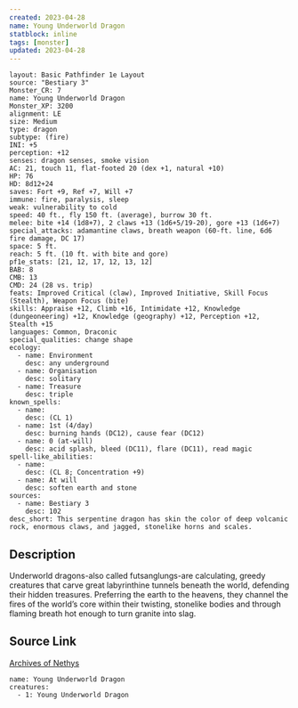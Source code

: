 ```yaml
---
created: 2023-04-28
name: Young Underworld Dragon
statblock: inline
tags: [monster]
updated: 2023-04-28
---
```

```statblock
layout: Basic Pathfinder 1e Layout
source: "Bestiary 3"
Monster_CR: 7
name: Young Underworld Dragon
Monster_XP: 3200
alignment: LE
size: Medium
type: dragon
subtype: (fire)
INI: +5
perception: +12
senses: dragon senses, smoke vision
AC: 21, touch 11, flat-footed 20 (dex +1, natural +10)
HP: 76
HD: 8d12+24
saves: Fort +9, Ref +7, Will +7
immune: fire, paralysis, sleep
weak: vulnerability to cold
speed: 40 ft., fly 150 ft. (average), burrow 30 ft.
melee: bite +14 (1d8+7), 2 claws +13 (1d6+5/19-20), gore +13 (1d6+7)
special_attacks: adamantine claws, breath weapon (60-ft. line, 6d6 fire damage, DC 17)
space: 5 ft.
reach: 5 ft. (10 ft. with bite and gore)
pf1e_stats: [21, 12, 17, 12, 13, 12]
BAB: 8
CMB: 13
CMD: 24 (28 vs. trip)
feats: Improved Critical (claw), Improved Initiative, Skill Focus (Stealth), Weapon Focus (bite)
skills: Appraise +12, Climb +16, Intimidate +12, Knowledge (dungeoneering) +12, Knowledge (geography) +12, Perception +12, Stealth +15
languages: Common, Draconic
special_qualities: change shape
ecology:
  - name: Environment
    desc: any underground
  - name: Organisation
    desc: solitary
  - name: Treasure
    desc: triple
known_spells:
  - name:
    desc: (CL 1)
  - name: 1st (4/day)
    desc: burning hands (DC12), cause fear (DC12)
  - name: 0 (at-will)
    desc: acid splash, bleed (DC11), flare (DC11), read magic
spell-like_abilities:
  - name:
    desc: (CL 8; Concentration +9)
  - name: At will
    desc: soften earth and stone
sources:
  - name: Bestiary 3
    desc: 102
desc_short: This serpentine dragon has skin the color of deep volcanic rock, enormous claws, and jagged, stonelike horns and scales.
```
## Description
Underworld dragons-also called futsanglungs-are calculating, greedy creatures that carve great labyrinthine tunnels beneath the world, defending their hidden treasures. Preferring the earth to the heavens, they channel the fires of the world’s core within their twisting, stonelike bodies and through flaming breath hot enough to turn granite into slag.
## Source Link
[Archives of Nethys](https://aonprd.com/MonsterDisplay.aspx?ItemName=Young%20Underworld%20Dragon)
```encounter-table
name: Young Underworld Dragon
creatures:
  - 1: Young Underworld Dragon
```
